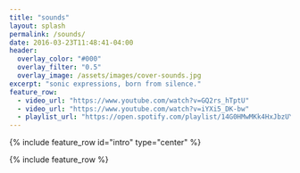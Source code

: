 ```yaml
---
title: "sounds"
layout: splash
permalink: /sounds/
date: 2016-03-23T11:48:41-04:00
header:
  overlay_color: "#000"
  overlay_filter: "0.5"
  overlay_image: /assets/images/cover-sounds.jpg
excerpt: "sonic expressions, born from silence."
feature_row:
  - video_url: "https://www.youtube.com/watch?v=GQ2rs_hTptU"
  - video_url: "https://www.youtube.com/watch?v=iYXi5_DK-bw"
  - playlist_url: "https://open.spotify.com/playlist/14G0HMwMKk4HxJbzUYWXLG?si=e67f5085740a480a"
---
```


{% include feature_row id="intro" type="center" %}

{% include feature_row %}
